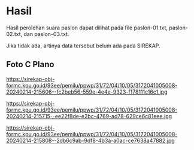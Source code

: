 # Hasil

Hasil perolehan suara paslon dapat dilihat pada file paslon-01.txt, paslon-02.txt, dan paslon-03.txt.

Jika tidak ada, artinya data tersebut belum ada pada SIREKAP.

## Foto C Plano

https://sirekap-obj-formc.kpu.go.id/93ee/pemilu/ppwp/31/72/04/10/05/3172041005008-20240214-215606--fc2beb56-559e-4e4e-9323-f178111c16c1.jpg

https://sirekap-obj-formc.kpu.go.id/93ee/pemilu/ppwp/31/72/04/10/05/3172041005008-20240214-215715--ee22f8de-e2bc-4769-ad78-629ce6c81eee.jpg

https://sirekap-obj-formc.kpu.go.id/93ee/pemilu/ppwp/31/72/04/10/05/3172041005008-20240214-215808--2db6c9ab-9df8-4b3a-a0ac-ce7638a47882.jpg
